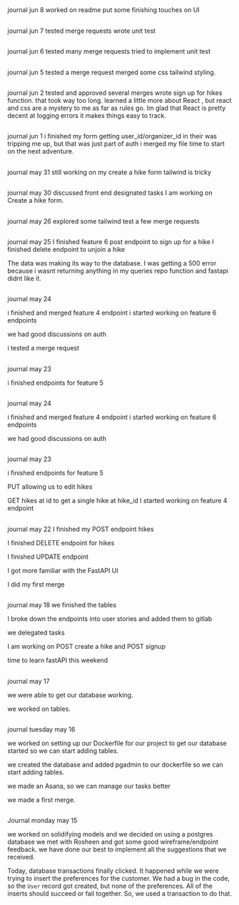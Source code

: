 ##
journal jun 8
worked on readme
put some finishing touches on UI
##
journal jun 7
tested merge requests
wrote unit test
##
journal jun 6
tested many merge requests
tried to implement unit test

##
journal jun 5
tested a merge request
merged some css tailwind styling.


##
journal jun 2
tested and approved several merges
wrote sign up for hikes function. that took way too long. learned a little more about React , but react and css are a mystery to me as far as rules go. Im glad that React is pretty decent at logging errors it makes things easy to track.


##
journal jun  1
i finished my form getting user_id/organizer_id in their was tripping me up, but that was just part of auth
i merged my file
time to start on the next adventure.

##
journal may 31
still working on my create a hike form
tailwind is tricky

##
journal may 30
discussed front end
designated tasks
I am working on Create a hike form.


##
journal may 26
explored some tailwind
test a few merge requests


##
journal may 25
I finished feature 6 post endpoint to sign up for a hike
I finished delete endpoint to unjoin a hike

The data was making its way to the database. I was getting a 500 error because i wasnt returning anything in my queries repo function and fastapi didnt like it.



##
journal may 24

i finished and merged feature 4 endpoint
i started working on feature 6 endpoints

we had good discussions on auth

i tested a merge request

##
journal may 23

i finished endpoints for feature 5
##
journal may 24

i finished and merged feature 4 endpoint
i started working on feature 6 endpoints

we had good discussions on auth


##
journal may 23

i finished endpoints for feature 5

PUT allowing us to edit hikes

GET hikes at id to get a single hike at hike_id
I started working on feature 4 endpoint


##
journal may 22
I finished my POST endpoint hikes

I finished DELETE endpoint for hikes

I finished UPDATE endpoint

I got more familiar with the FastAPI UI

I did my first merge


##
journal may 18
we finished the tables

I broke down the endpoints into user stories and added them to gitlab

we delegated tasks

I am working on POST create a hike and POST signup

time to learn fastAPI this weekend

##
journal may 17

we were able to get our database working.

we worked on tables.

##
journal tuesday may 16

we worked on setting up our Dockerfile for our project to get our database started so we can start adding tables.

we created the database and added pgadmin to our dockerfile so we can start adding tables.

we made an Asana, so we can manage our tasks better

we made a first merge.

##

Journal monday may 15

we worked on solidifying models
and we decided on using a postgres database
we met with Rosheen and got some good wireframe/endpoint feedback. we have done  our best to implement all the suggestions that we received.

Today, database transactions finally clicked. It
happened while we were trying to insert the
preferences for the customer. We had a bug in the
code, so the `User` record got created, but none
of the preferences. All of the inserts should
succeed or fail together. So, we used a transaction
to do that.
